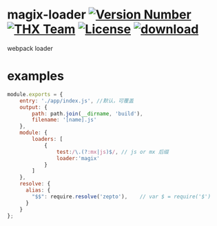 # magix-loader [![Version Number](https://img.shields.io/npm/v/magix-loader.svg)](https://github.com/thx/magix-loader/ "Version Number") [![THX Team](https://img.shields.io/badge/team-THX-green.svg)](https://thx.github.io/ "THX Team") [![License](https://img.shields.io/badge/license-MIT-orange.svg)](https://opensource.org/licenses/MIT "License") [![download](https://img.shields.io/npm/dm/magix-loader.svg)](https://www.npmjs.com/package/magix-loader)
webpack loader

# examples

```js
module.exports = {
    entry: './app/index.js', //默认，可覆盖
    output: {
        path: path.join(__dirname, 'build'),
        filename: '[name].js'
    },
    module: {
        loaders: [
            {
                test:/\.(?:mx|js)$/, // js or mx 后缀
                loader:'magix'
            }
        ]
    },
    resolve: {
      alias: {
        "$$": require.resolve('zepto'),    // var $ = require('$')
      }
    }
};
```